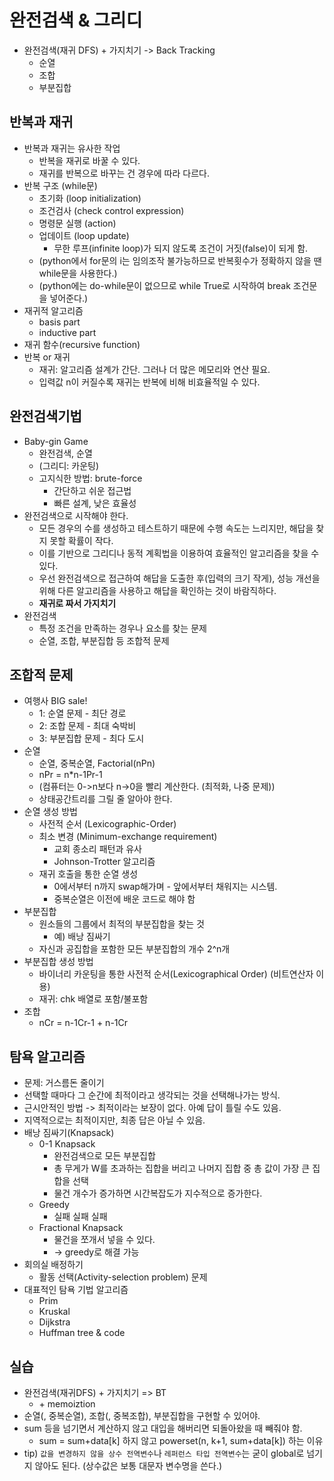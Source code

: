 # 완전검색 & 그리디

* 완전검색(재귀 DFS) + 가지치기 -> Back Tracking
  * 순열
  * 조합
  * 부분집합

## 반복과 재귀

* 반복과 재귀는 유사한 작업
  * 반복을 재귀로 바꿀 수 있다.
  * 재귀를 반복으로 바꾸는 건 경우에 따라 다르다.
* 반복 구조 (while문)
  * 초기화 (loop initialization)
  * 조건검사 (check control expression)
  * 명령문 실행 (action)
  * 업데이트 (loop update)
    * 무한 루프(infinite loop)가 되지 않도록 조건이 거짓(false)이 되게 함.
  * (python에서 for문의 i는 임의조작 불가능하므로 반복횟수가 정확하지 않을 땐 while문을 사용한다.)
  * (python에는 do-while문이 없으므로 while True로 시작하여 break 조건문을 넣어준다.)
* 재귀적 알고리즘
  * basis part
  * inductive part
* 재귀 함수(recursive function)
* 반복 or 재귀
  * 재귀: 알고리즘 설계가 간단. 그러나 더 많은 메모리와 연산 필요.
  * 입력값 n이 커질수록 재귀는 반복에 비해 비효율적일 수 있다.

## 완전검색기법

* Baby-gin Game
  * 완전검색, 순열
  * (그리디: 카운팅)
  * 고지식한 방법: brute-force
    * 간단하고 쉬운 접근법
    * 빠른 설계, 낮은 효율성
* 완전검색으로 시작해야 한다.
  * 모든 경우의 수를 생성하고 테스트하기 때문에 수행 속도는 느리지만, 해답을 찾지 못할 확률이 작다.
  * 이를 기반으로 그리디나 동적 계획법을 이용하여 효율적인 알고리즘을 찾을 수 있다.
  * 우선 완전검색으로 접근하여 해답을 도출한 후(입력의 크기 작게), 성능 개선을 위해 다른 알고리즘을 사용하고 해답을 확인하는 것이 바람직하다.
  * **재귀로 짜서 가지치기**
* 완전검색
  * 특정 조건을 만족하는 경우나 요소를 찾는 문제
  * 순열, 조합, 부분집합 등 조합적 문제

## 조합적 문제

* 여행사 BIG sale!
  * 1: 순열 문제 - 최단 경로
  * 2: 조합 문제 - 최대 숙박비
  * 3: 부분집합 문제 - 최다 도시
* 순열
  * 순열, 중복순열, Factorial(nPn)
  * nPr = n*n-1Pr-1
  * (컴퓨터는 0->n보다 n->0을 빨리 계산한다. (최적화, 나중 문제))
  * 상태공간트리를 그릴 줄 알아야 한다.
* 순열 생성 방법
  * 사전적 순서 (Lexicographic-Order)
  * 최소 변경 (Minimum-exchange requirement)
    * 교회 종소리 패턴과 유사
    * Johnson-Trotter 알고리즘
  * 재귀 호출을 통한 순열 생성
    * 0에서부터 n까지 swap해가며 - 앞에서부터 채워지는 시스템.
    * 중복순열은 이전에 배운 코드로 해야 함
* 부분집합
  * 원소들의 그룹에서 최적의 부분집합을 찾는 것
    * 예) 배낭 짐싸기
  * 자신과 공집합을 포함한 모든 부분집합의 개수 2^n개
* 부분집합 생성 방법
  * 바이너리 카운팅을 통한 사전적 순서(Lexicographical Order) (비트연산자 이용)
  * 재귀: chk 배열로 포함/불포함
* 조합
  * nCr = n-1Cr-1 + n-1Cr

## 탐욕 알고리즘

* 문제: 거스름돈 줄이기
* 선택할 때마다 그 순간에 최적이라고 생각되는 것을 선택해나가는 방식.
* 근시안적인 방법 -> 최적이라는 보장이 없다. 아예 답이 틀릴 수도 있음.
* 지역적으로는 최적이지만, 최종 답은 아닐 수 있음.
* 배낭 짐싸기(Knapsack)
  * 0-1 Knapsack
    * 완전검색으로 모든 부분집합
    * 총 무게가 W를 초과하는 집합을 버리고 나머지 집합 중 총 값이 가장 큰 집합을 선택
    * 물건 개수가 증가하면 시간복잡도가 지수적으로 증가한다.
  * Greedy
    * 실패 실패 실패
  * Fractional Knapsack
    * 물건을 쪼개서 넣을 수 있다.
    * -> greedy로 해결 가능
* 회의실 배정하기
  * 활동 선택(Activity-selection problem) 문제
* 대표적인 탐욕 기법 알고리즘
  * Prim
  * Kruskal
  * Dijkstra
  * Huffman tree & code

## 실습

* 완전검색(재귀DFS) + 가지치기 => BT
  * \+ memoiztion
* 순열(, 중복순열), 조합(, 중복조합), 부분집합을 구현할 수 있어야.
* sum 등을 넘기면서 계산하지 않고 대입을 해버리면 되돌아왔을 때 빼줘야 함.
  * sum = sum+data[k] 하지 않고 powerset(n, k+1, sum+data[k]) 하는 이유
* tip) `값을 변경하지 않을 상수 전역변수`나 `레퍼런스 타입 전역변수`는 굳이 global로 넘기지 않아도 된다. (상수값은 보통 대문자 변수명을 쓴다.)  